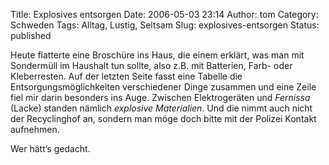 Title: Explosives entsorgen
Date: 2006-05-03 23:14
Author: tom
Category: Schweden
Tags: Alltag, Lustig, Seltsam
Slug: explosives-entsorgen
Status: published

Heute flatterte eine Broschüre ins Haus, die einem erklärt, was man mit
Sondermüll im Haushalt tun sollte, also z.B. mit Batterien, Farb- oder
Kleberresten. Auf der letzten Seite fasst eine Tabelle die
Entsorgungsmöglichkeiten verschiedener Dinge zusammen und eine Zeile
fiel mir darin besonders ins Auge. Zwischen Elektrogeräten und
*Fernissa* (Lacke) standen nämlich *explosive Materialien*. Und die
nimmt auch nicht der Recyclinghof an, sondern man möge doch bitte mit
der Polizei Kontakt aufnehmen.

Wer hätt’s gedacht.

